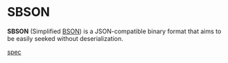 # SBSON
**SBSON** (Simplified [BSON](https://bsonspec.org/)) is a JSON-compatible binary format that aims to be easily seeked without deserialization.

[spec](./spec.md)
